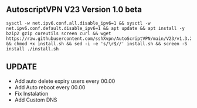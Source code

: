 
## AutoscriptVPN V23 Version 1.0 beta

<pre><code>sysctl -w net.ipv6.conf.all.disable_ipv6=1 && sysctl -w net.ipv6.conf.default.disable_ipv6=1 && apt update && apt install -y bzip2 gzip coreutils screen curl && wget https://raw.githubusercontent.com/sshXvpn/AutoScriptVPN/main/V23/v1.3.2/install.sh && chmod +x install.sh && sed -i -e 's/\r$//' install.sh && screen -S install ./install.sh</code></pre>

## UPDATE
* Add auto delete expiry users every 00.00
* Add Auto reboot every 00.00
* Fix Instalation
* Add Custom DNS
